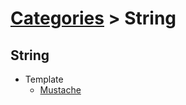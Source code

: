 # [Categories](categories.index.html) > String

## String

- Template
  - [Mustache](rex_mustache.html)